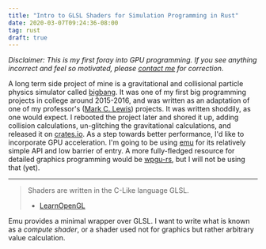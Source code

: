 ```yaml
---
title: "Intro to GLSL Shaders for Simulation Programming in Rust"
date: 2020-03-07T09:24:36-08:00
tag: rust
draft: true 
---
```

_Disclaimer: This is my first foray into GPU programming. If you see anything incorrect and feel so motivated, please [contact me](mailto:alex@alex-hansen.com) for correction._

A long term side project of mine is a gravitational and collisional particle physics simulator called [bigbang](https://github.com/sezna/bigbang). It was one of my first big programming projects in college around 2015-2016, and was written as an adaptation of one of my professor's ([Mark C. Lewis](https://www.cs.trinity.edu/~mlewis/)) projects. It was written shoddily, as one would expect. I rebooted the project later and shored it up, adding collision calculations, un-glitching the gravitational calculations, and released it on [crates.io](https://crates.io/crates/bigbang). As a step towards better performance, I'd like to incorporate GPU acceleration. I'm going to be using [emu](https://github.com/calebwin/emu) for its relatively simple API and low barrier of entry. A more fully-fledged resource for detailed graphics programming would be [wpgu-rs](https://github.com/gfx-rs/wgpu-rs/blob/master/examples/hello-compute/main.rs), but I will not be using that (yet).

___

> Shaders are written in the C-Like language GLSL.
> 
> - [LearnOpenGL](https://learnopengl.com/Getting-started/Shaders)


Emu provides a minimal wrapper over GLSL. I want to write what is known as a _compute shader_, or a shader used not for graphics but rather arbitrary value calculation. 
